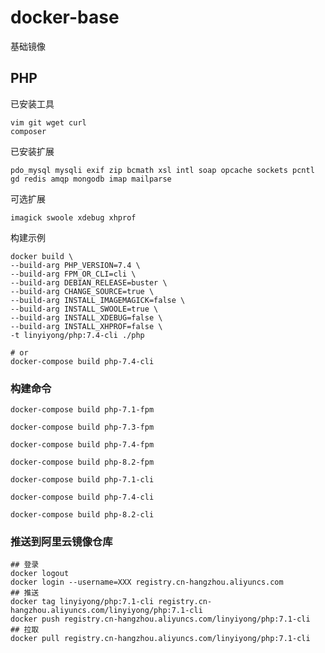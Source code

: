 # docker-base

基础镜像

## PHP

已安装工具
```
vim git wget curl
composer
```

已安装扩展
```
pdo_mysql mysqli exif zip bcmath xsl intl soap opcache sockets pcntl
gd redis amqp mongodb imap mailparse
```

可选扩展
```
imagick swoole xdebug xhprof
```

构建示例
```shell
docker build \
--build-arg PHP_VERSION=7.4 \
--build-arg FPM_OR_CLI=cli \
--build-arg DEBIAN_RELEASE=buster \
--build-arg CHANGE_SOURCE=true \
--build-arg INSTALL_IMAGEMAGICK=false \
--build-arg INSTALL_SWOOLE=true \
--build-arg INSTALL_XDEBUG=false \
--build-arg INSTALL_XHPROF=false \
-t linyiyong/php:7.4-cli ./php

# or
docker-compose build php-7.4-cli
```

### 构建命令

`docker-compose build php-7.1-fpm`

`docker-compose build php-7.3-fpm`

`docker-compose build php-7.4-fpm`

`docker-compose build php-8.2-fpm`

`docker-compose build php-7.1-cli`

`docker-compose build php-7.4-cli`

`docker-compose build php-8.2-cli`

### 推送到阿里云镜像仓库

```shell
## 登录
docker logout
docker login --username=XXX registry.cn-hangzhou.aliyuncs.com
## 推送
docker tag linyiyong/php:7.1-cli registry.cn-hangzhou.aliyuncs.com/linyiyong/php:7.1-cli
docker push registry.cn-hangzhou.aliyuncs.com/linyiyong/php:7.1-cli
## 拉取
docker pull registry.cn-hangzhou.aliyuncs.com/linyiyong/php:7.1-cli
```